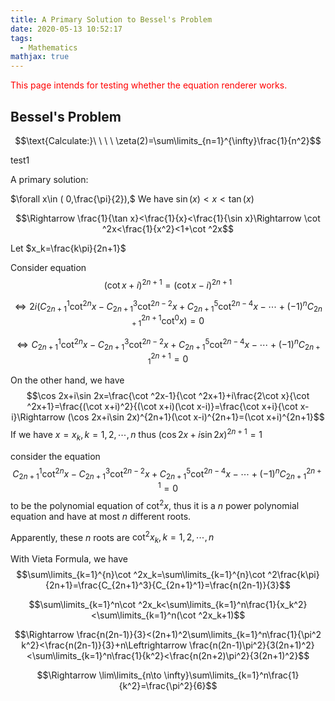 ```yaml
---
title: A Primary Solution to Bessel's Problem
date: 2020-05-13 10:52:17
tags:
  - Mathematics
mathjax: true
---
```


<span style="color:red">This page intends for testing whether the equation renderer works.</span>

## Bessel's Problem
$$\text{Calculate:}\ \ \ \ \zeta(2)=\sum\limits_{n=1}^{\infty}\frac{1}{n^2}$$

test1

A primary solution:

$\forall x\in ( 0,\frac{\pi}{2}),$  We have  $\sin (x)\lt x\lt\tan (x)$

$$\Rightarrow \frac{1}{\tan x}<\frac{1}{x}<\frac{1}{\sin x}\Rightarrow \cot ^2x<\frac{1}{x^2}<1+\cot ^2x$$

Let  $x_k=\frac{k\pi}{2n+1}$

Consider equation 
$$(\cot x+i)^{2n+1}=(\cot x-i)^{2n+1}$$

$$\Leftrightarrow 2i(C_{2n+1}^1\cot ^{2n}x-C_{2n+1}^3\cot ^{2n-2}x+C_{2n+1}^5\cot ^{2n-4}x-\cdots+(-1)^nC_{2n+1}^{2n+1}\cot ^0x)=0$$

$$\Leftrightarrow C_{2n+1}^1\cot ^{2n}x-C_{2n+1}^3\cot ^{2n-2}x+C_{2n+1}^5\cot ^{2n-4}x-\cdots+(-1)^nC_{2n+1}^{2n+1}=0$$

On the other hand, we have  
$$\cos 2x+i\sin 2x=\frac{\cot ^2x-1}{\cot ^2x+1}+i\frac{2\cot x}{\cot ^2x+1}=\frac{(\cot x+i)^2}{(\cot x+i)(\cot x-i)}=\frac{\cot x+i}{\cot x-i}\Rightarrow (\cos 2x+i\sin 2x)^{2n+1}(\cot x-i)^{2n+1}=(\cot x+i)^{2n+1}$$
If we have $x=x_k,k=1,2,\cdots,n$ thus $(\cos 2x+i\sin 2x)^{2n+1}=1$

consider the equation 
$$C_{2n+1}^1\cot ^{2n}x-C_{2n+1}^3\cot ^{2n-2}x+C_{2n+1}^5\cot ^{2n-4}x-\cdots+(-1)^nC_{2n+1}^{2n+1}=0$$
to be the polynomial equation of $\cot ^2x$, thus it is a $n$ power polynomial equation and have at most $n$ different roots.

Apparently, these $n$ roots are $\cot ^2x_k,k=1,2,\cdots,n$

With Vieta Formula, we have $$\sum\limits_{k=1}^{n}\cot ^2x_k=\sum\limits_{k=1}^{n}\cot ^2\frac{k\pi}{2n+1}=\frac{C_{2n+1}^3}{C_{2n+1}^1}=\frac{n(2n-1)}{3}$$

$$\sum\limits_{k=1}^n\cot ^2x_k<\sum\limits_{k=1}^n\frac{1}{x_k^2}<\sum\limits_{k=1}^n(\cot ^2x_k+1)$$

$$\Rightarrow \frac{n(2n-1)}{3}<(2n+1)^2\sum\limits_{k=1}^n\frac{1}{\pi^2 k^2}<\frac{n(2n-1)}{3}+n\Leftrightarrow \frac{n(2n-1)\pi^2}{3(2n+1)^2}<\sum\limits_{k=1}^n\frac{1}{k^2}<\frac{n(2n+2)\pi^2}{3(2n+1)^2}$$

$$\Rightarrow \lim\limits_{n\to \infty}\sum\limits_{k=1}^n\frac{1}{k^2}=\frac{\pi^2}{6}$$

